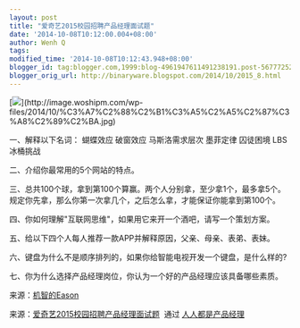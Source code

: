 ```yaml
---
layout: post
title: "爱奇艺2015校园招聘产品经理面试题"
date: '2014-10-08T10:12:00.004+08:00'
author: Wenh Q
tags:
modified_time: '2014-10-08T10:12:43.948+08:00'
blogger_id: tag:blogger.com,1999:blog-4961947611491238191.post-5677725235442092274
blogger_orig_url: http://binaryware.blogspot.com/2014/10/2015_8.html
---
```


[![](https://images-blogger-opensocial.googleusercontent.com/gadgets/proxy?url=http%3A%2F%2Fimage.woshipm.com%2Fwp-files%2F2014%2F10%2F%25C3%25A7%25C2%2588%25C2%25B1%25C3%25A5%25C2%25A5%25C2%2587%25C3%25A8%25C2%2589%25C2%25BA.jpg&container=blogger&gadget=a&rewriteMime=image%2F*)](http://image.woshipm.com/wp-files/2014/10/%C3%A7%C2%88%C2%B1%C3%A5%C2%A5%C2%87%C3%A8%C2%89%C2%BA.jpg)

一、解释以下名词：
蝴蝶效应
破窗效应
马斯洛需求层次
墨菲定律
囚徒困境
LBS
冰桶挑战

二、介绍你最常用的5个网站的特点。

三、总共100个球，拿到第100个算赢。两个人分别拿，至少拿1个，最多拿5个。规定你先拿，那么你第一次拿几个，之后怎么拿，才能保证你能拿到第100个。

四、你如何理解"互联网思维"，如果用它来开一个酒吧，请写一个策划方案。

五、给以下四个人每人推荐一款APP并解释原因，父亲、母亲、表弟、表妹。

六、键盘为什么不是顺序排列的，如果你给智能电视开发一个键盘，是什么样的?

七、你为什么选择产品经理岗位，你认为一个好的产品经理应该具备哪些素质。

来源：[机智的Eason](http://lhyis.me/arc/94)

来源：[爱奇艺2015校园招聘产品经理面试题](http://www.woshipm.com/zhichang/110238.html)  通过 [人人都是产品经理](http://www.woshipm.com/)
